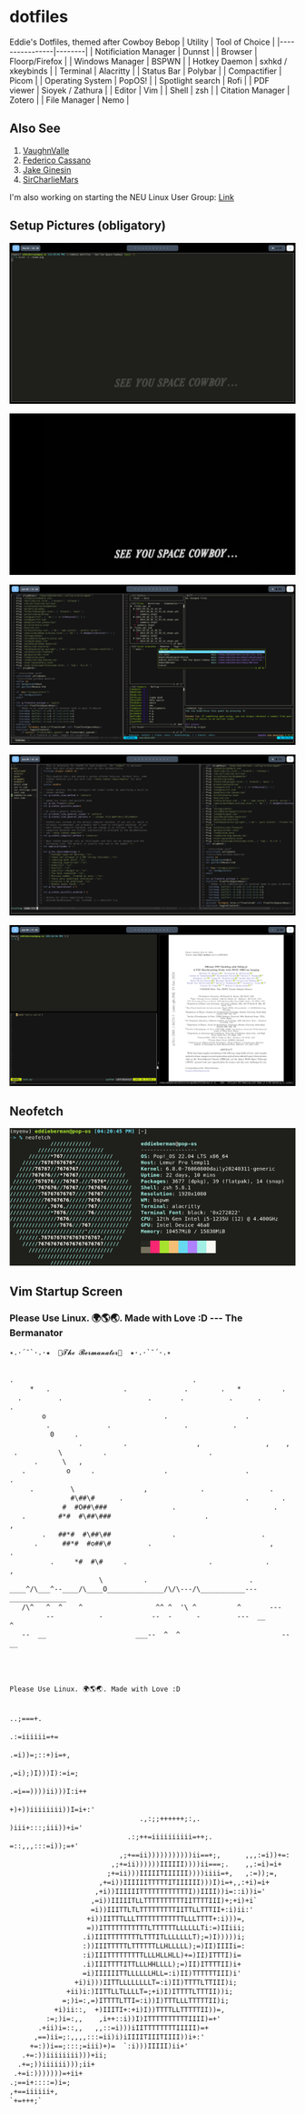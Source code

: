 # dotfiles

Eddie's Dotfiles, themed after Cowboy Bebop
| Utility    | Tool of Choice        |
|----------------|--------|
| Notificiation Manager | Dunnst |
| Browser | Floorp/Firefox |
| Windows Manager | BSPWN |
| Hotkey Daemon | sxhkd / xkeybinds |
| Terminal | Alacritty |
| Status Bar | Polybar | 
| Compactifier | Picom |
| Operating System | PopOS! |
| Spotlight search | Rofi |
| PDF viewer | Sioyek / Zathura |
| Editor | Vim |
| Shell | zsh |
| Citation Manager | Zotero |
| File Manager | Nemo |

## Also See

1. [VaughnValle](https://github.com/VaughnValle/blue-sky)
2. [Federico Cassano](https://github.com/cassanof/dotfiles) 
3. [Jake Ginesin](https://github.com/JakeGinesin/dotfiles)
4. [SirCharlieMars](https://github.com/SeniorMars/dotfiles)

  I'm also working on starting the NEU Linux User Group: [Link](https://github.com/NortheasternUniversityLinuxUserGroup)

## Setup Pictures (obligatory)

![img](home.png)

![img](cbbb.png)

![img](lazy.png)

![img](vex.png)

![img](paper.png)
  
## Neofetch 

![img](nf.png)
  
## Vim Startup Screen

### Please Use Linux. 🌍🌎🌏. Made with Love :D --- The Bermanator

```
✴.·´¯`·.·★  🎀𝓣𝓱𝓮 𝓑𝓮𝓻𝓶𝓪𝓷𝓪𝓽𝓸𝓻🎀  ★·.·`¯´·.✴


.                                            .
     *   .                  .              .        .   *          .
  .         .                     .       .           .      .        .
        o                             .                   .
         .              .                  .           .
          0     .
                 .          .                 ,                ,    ,
 .          \          .                         .
      .      \   ,
   .          o     .                 .                   .            .
     .         \                 ,             .                .
               #\##\#      .                              .        .
             #  #O##\###                .                        .
   .        #*#  #\##\###                       .                     ,
        .   ##*#  #\##\##               .                     .
      .      ##*#  #o##\#         .                             ,       .
          .     *#  #\#     .                    .             .          ,
                      \          .                         .
____^/\___^--____/\____O______________/\/\---/\___________---______________
   /\^   ^  ^    ^                  ^^ ^  '\ ^          ^       ---
         --           -            --  -      -         ---  __       ^
   --  __                      ___--  ^  ^                         --  __




Please Use Linux. 🌍🌎🌏. Made with Love :D

                                                                    ..;===+.
                                                                .:=iiiiii=+=
                                                             .=i))=;::+)i=+,
                                                          ,=i);)I)))I):=i=;
                                                       .=i==))))ii)))I:i++
                                                     +)+))iiiiiiii))I=i+:'
                                .,:;;++++++;:,.       )iii+:::;iii))+i='
                             .:;++=iiiiiiiiii=++;.    =::,,,:::=i));=+'
                           ,;+==ii)))))))))))ii==+;,      ,,,:=i))+=:
                         ,;+=ii))))))IIIIII))))ii===;.    ,,:=i)=i+
                        ;+=ii)))IIIIITIIIIII))))iiii=+,   ,:=));=,
                      ,+=i))IIIIIITTTTTITIIIIII)))I)i=+,,:+i)=i+
                     ,+i))IIIIIITTTTTTTTTTTTI))IIII))i=::i))i='
                    ,=i))IIIIITLLTTTTTTTTTTIITTTTIII)+;+i)+i`
                    =i))IIITTLTLTTTTTTTTTIITTLLTTTII+:i)ii:'
                   +i))IITTTLLLTTTTTTTTTTTTLLLTTTT+:i)))=,
                   =))ITTTTTTTTTTTLTTTTTTLLLLLLTi:=)IIiii;
                  .i)IIITTTTTTTTLTTTITLLLLLLLT);=)I)))))i;
                  :))IIITTTTTLTTTTTTLLHLLLLL);=)II)IIIIi=:
                  :i)IIITTTTTTTTTLLLHLLHLL)+=)II)ITTTI)i=
                  .i)IIITTTTITTLLLHHLLLL);=)II)ITTTTII)i+
                  =i)IIIIIITTLLLLLLHLL=:i)II)TTTTTTIII)i'
                +i)i)))IITTLLLLLLLLT=:i)II)TTTTLTTIII)i;
              +ii)i:)IITTLLTLLLLT=;+i)I)ITTTTLTTTII))i;
             =;)i=:,=)ITTTTLTTI=:i))I)TTTLLLTTTTTII)i;
           +i)ii::,  +)IIITI+:+i)I))TTTTLLTTTTTII))=,
         :=;)i=:,,    ,i++::i))I)ITTTTTTTTTTIIII)=+'
       .+ii)i=::,,   ,,::=i)))iIITTTTTTTTIIIII)=+
      ,==)ii=;:,,,,:::=ii)i)iIIIITIIITIIII))i+:'
     +=:))i==;:::;=iii)+)=  `:i)))IIIII)ii+'
   .+=:))iiiiiiii)))+ii;
  .+=;))iiiiii)));ii+
 .+=i:)))))))=+ii+
.;==i+::::=)i=;
,+==iiiiii+,
`+=+++;`
```
